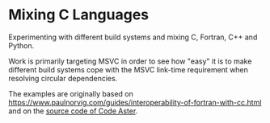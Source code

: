 # Mixing C Languages

Experimenting with different build systems and mixing C, Fortran, C++ and Python. 

Work is primarily targeting MSVC in order to see how "easy" it is to make different build systems 
cope with the MSVC link-time requirement when resolving circular dependencies.

The examples are originally based on https://www.paulnorvig.com/guides/interoperability-of-fortran-with-cc.html
and on the [source code of Code Aster](https://gitlab.com/codeaster/src).